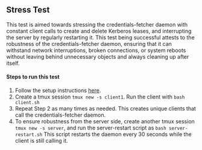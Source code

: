 ## Stress Test

This test is aimed towards stressing the credentials-fetcher daemon with constant client calls to create and delete Kerberos leases, and interrupting the server by regularly restarting it. This test being successful attests to the robustness of the credentials-fetcher daemon, ensuring that it can withstand network interruptions, broken connections, or system reboots without leaving behind unnecessary objects and always cleaning up after itself.

#### Steps to run this test

1. Follow the setup instructions [here](https://github.com/aws/credentials-fetcher/blob/mainline/cdk/cdk-domainless-mode/test-scripts/README.md).
2. Create a tmux session `tmux new -s client1`. Run the client with `bash client.sh`
3. Repeat Step 2 as many times as needed. This creates unique clients that call the credentials-fetcher daemon.
4. To ensure robustness from the server side, create another tmux session `tmux new -s server`, and run the server-restart script as `bash server-restart.sh` This script restarts the daemon every 30 seconds while the client is still calling it.



